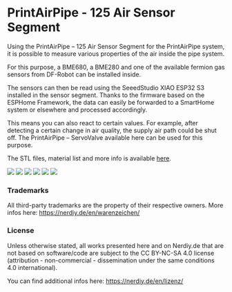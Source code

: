 

# PrintAirPipe - 125 Air Sensor Segment

Using the PrintAirPipe – 125 Air Sensor Segment for the PrintAirPipe system, it is possible to measure various properties of the air inside the pipe system.

For this purpose, a BME680, a BME280 and one of the available fermion gas sensors from DF-Robot can be installed inside.

The sensors can then be read using the SeeedStudio XIAO ESP32 S3 installed in the sensor segment. Thanks to the firmware based on the ESPHome Framework, the data can easily be forwarded to a SmartHome system or elsewhere and processed accordingly.

This means you can also react to certain values. For example, after detecting a certain change in air quality, the supply air path could be shut off. The PrintAirPipe – ServoValve available here can be used for this purpose.

The STL files, material list and more info is available [here](https://nerdiy.de/en/product-2/printairpipe-125-air-sensor-segment-3d-druckbar-stl-dateien/).


![](https://github.com/Nerdiyde/ESPHomeSnippets/tree/main/Snippets/PrintAirPipe/airSensor/images/1.png)
![](https://github.com/Nerdiyde/ESPHomeSnippets/tree/main/Snippets/PrintAirPipe/airSensor/images/2.png)
![](https://github.com/Nerdiyde/ESPHomeSnippets/tree/main/Snippets/PrintAirPipe/airSensor/images/3.png)
![](https://github.com/Nerdiyde/ESPHomeSnippets/tree/main/Snippets/PrintAirPipe/airSensor/images/4.png)
![](https://github.com/Nerdiyde/ESPHomeSnippets/tree/main/Snippets/PrintAirPipe/airSensor/images/5.png)
![](https://github.com/Nerdiyde/ESPHomeSnippets/tree/main/Snippets/PrintAirPipe/airSensor/images/6.png)

### Trademarks

All third-party trademarks are the property of their respective owners. More infos here: https://nerdiy.de/en/warenzeichen/


### License

Unless otherwise stated, all works presented here and on Nerdiy.de that are not based on software/code are subject to the CC BY-NC-SA 4.0 license (attribution - non-commercial - dissemination under the same conditions 4.0 international).

You can find additional infos here: https://nerdiy.de/en/lizenz/
